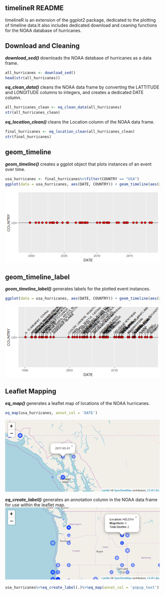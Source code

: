 
<!-- README.md is generated from README.Rmd. Please edit that file -->
timelineR README
----------------

timelineR is an extension of the ggplot2 package, dedicated to the plotting of timeline data.It also includes dedicated download and ceaning functions for the NOAA database of hurricanes.

Download and Cleaning
---------------------

***download\_sed()*** downloads the NOAA database of hurricanes as a data frame.

``` r
all_hurricanes <- download_sed()
head(str(all_hurricanes))
```

***eq\_clean\_data()*** cleans the NOAA data frame by converting the LATTITUDE and LONGITUDE columns to integers, and creates a dedicated DATE column.

``` r
all_hurricanes_clean <- eq_clean_data(all_hurricanes)
str(all_hurricanes_clean)
```

***eq\_location\_clean()*** cleans the Location column of the NOAA data frame.

``` r
final_hurricanes <- eq_location_clean(all_hurricanes_clean)
str(final_hurricanes)
```

geom\_timeline
--------------

***geom\_timeline()*** creates a ggplot object that plots instances of an event over time.

``` r
usa_hurricanes <- final_hurricanes%>%filter(COUNTRY == "USA")
ggplot(data = usa_hurricanes, aes(DATE, COUNTRY)) + geom_timeline(aes(xmin =as.Date("1990-01-01")))
```

![](figures/geom_timeline_pic.tiff)

geom\_timeline\_label
---------------------

***geom\_timeline\_label()*** generates labels for the plotted event instances.

``` r
ggplot(data = usa_hurricanes, aes(DATE, COUNTRY)) + geom_timeline(aes(xmin =as.Date("1990-01-01"))) + geom_timeline_label(aes(xmin =as.Date("1990-01-01"), label = LOCATION_NAME))
```

![](figures/geom_timeline_label_pic.tiff)

Leaflet Mapping
---------------

***eq\_map()*** generates a leaflet map of locations of the NOAA hurricanes.

``` r
eq_map(usa_hurricanes, annot_col = 'DATE')
```

![](figures/eq_map_pic.png)

***eq\_create\_label()*** generates an annotation column in the NOAA data frame for use within the leaflet map. ![](figures/eq_map_label_pic.png)

``` r
usa_hurricanes%>%eq_create_label(.)%>%eq_map(annot_col = 'popup_text')
```
